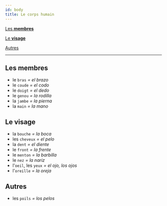 ```yaml
---
id: body
title: Le corps humain
---
```


[Les **membres**](#les-membres)

[Le **visage**](#le-visage)

[Autres](#autres)

---

## Les **membres**

* le `bras` _= el brazo_
* le `coude` _= el codo_
* le `doigt` _= el dedo_
* le `genou` _= la rodilla_
* la `jambe` _= la pierna_
* la `main` _= la mano_

## Le **visage**

* la `bouche` _= la boca_
* les `cheveux` _= el pelo_
* la `dent` _= el diente_
* le `front` _= la frente_
* le `menton` _= la barbilla_
* le `nez` _= la nariz_
* l'`oeil`, les `yeux` _= el ojo, los ojos_
* l'`oreille` _= la oreja_

## Autres

* les `poils` _= los pelos_
